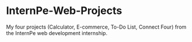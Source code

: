 # InternPe-Web-Projects
My four projects (Calculator, E-commerce, To-Do List, Connect Four) from the InternPe web development internship.
